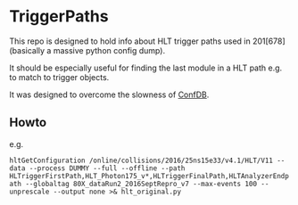 # TriggerPaths

This repo is designed to hold info about HLT trigger paths used in 201[678] (basically a massive python config dump).

It should be especially useful for finding the last module in a HLT path e.g. to match to trigger objects.

It was designed to overcome the slowness of [ConfDB](https://cmsweb.cern.ch/confdb/).

## Howto

e.g.

```hltGetConfiguration /online/collisions/2016/25ns15e33/v4.1/HLT/V11 --data --process DUMMY --full --offline --path HLTriggerFirstPath,HLT_Photon175_v*,HLTriggerFinalPath,HLTAnalyzerEndpath --globaltag 80X_dataRun2_2016SeptRepro_v7 --max-events 100 --unprescale --output none >& hlt_original.py```

